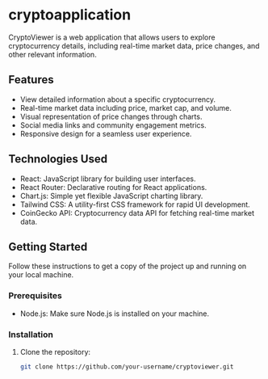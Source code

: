 # cryptoapplication

CryptoViewer is a web application that allows users to explore cryptocurrency details, including real-time market data, price changes, and other relevant information.

## Features

- View detailed information about a specific cryptocurrency.
- Real-time market data including price, market cap, and volume.
- Visual representation of price changes through charts.
- Social media links and community engagement metrics.
- Responsive design for a seamless user experience.

## Technologies Used

- React: JavaScript library for building user interfaces.
- React Router: Declarative routing for React applications.
- Chart.js: Simple yet flexible JavaScript charting library.
- Tailwind CSS: A utility-first CSS framework for rapid UI development.
- CoinGecko API: Cryptocurrency data API for fetching real-time market data.

## Getting Started

Follow these instructions to get a copy of the project up and running on your local machine.

### Prerequisites

- Node.js: Make sure Node.js is installed on your machine.

### Installation

1. Clone the repository:

   ```bash
   git clone https://github.com/your-username/cryptoviewer.git
